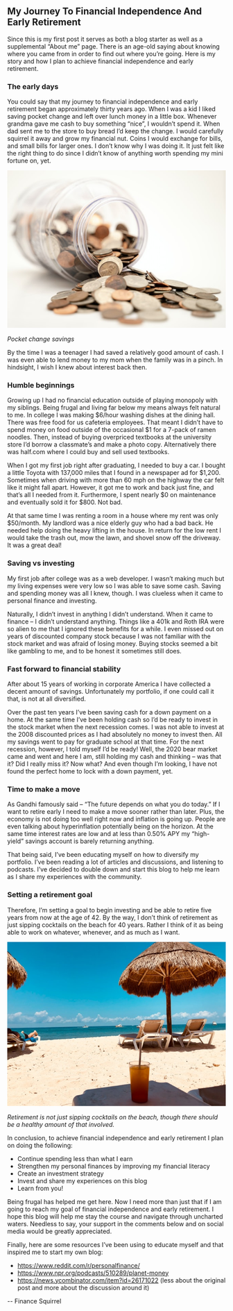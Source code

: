 ## My Journey To Financial Independence And Early Retirement

Since this is my first post it serves as both a blog starter as well as a supplemental “About me” page. There is an age-old saying about knowing where you came from in order to find out where you’re going. Here is my story and how I plan to achieve financial independence and early retirement.

### The early days

You could say that my journey to financial independence and early retirement began approximately thirty years ago. When I was a kid I liked saving pocket change and left over lunch money in a little box. Whenever grandma gave me cash to buy something “nice”, I wouldn’t spend it. When dad sent me to the store to buy bread I’d keep the change. I would carefully squirrel it away and grow my financial nut. Coins I would exchange for bills, and small bills for larger ones. I don’t know why I was doing it. It just felt like the right thing to do since I didn’t know of anything worth spending my mini fortune on, yet.

![A jar half-full of coins spilling onto a table representing pocket change savings. Savings represents one of the main ways to achieve financial independence and early retirement.](/images/jar-of-coins-savings.jpg)

*Pocket change savings*

By the time I was a teenager I had saved a relatively good amount of cash. I was even able to lend money to my mom when the family was in a pinch. In hindsight, I wish I knew about interest back then.

### Humble beginnings

Growing up I had no financial education outside of playing monopoly with my siblings. Being frugal and living far below my means always felt natural to me. In college I was making $6/hour washing dishes at the dining hall. There was free food for us cafeteria employees. That meant I didn’t have to spend money on food outside of the occasional $1 for a 7-pack of ramen noodles. Then, instead of buying overpriced textbooks at the university store I’d borrow a classmate’s and make a photo copy. Alternatively there was half.com where I could buy and sell used textbooks.

When I got my first job right after graduating, I needed to buy a car. I bought a little Toyota with 137,000 miles that I found in a newspaper ad for $1,200. Sometimes when driving with more than 60 mph on the highway the car felt like it might fall apart. However, it got me to work and back just fine, and that’s all I needed from it. Furthermore, I spent nearly $0 on maintenance and eventually sold it for $800. Not bad.

At that same time I was renting a room in a house where my rent was only $50/month. My landlord was a nice elderly guy who had a bad back. He needed help doing the heavy lifting in the house. In return for the low rent I would take the trash out, mow the lawn, and shovel snow off the driveway. It was a great deal!

### Saving vs investing

My first job after college was as a web developer. I wasn’t making much but my living expenses were very low so I was able to save some cash. Saving and spending money was all I knew, though. I was clueless when it came to personal finance and investing.

Naturally, I didn’t invest in anything I didn’t understand. When it came to finance – I didn’t understand anything. Things like a 401k and Roth IRA were so alien to me that I ignored these benefits for a while. I even missed out on years of discounted company stock because I was not familiar with the stock market and was afraid of losing money. Buying stocks seemed a bit like gambling to me, and to be honest it sometimes still does.

### Fast forward to financial stability

After about 15 years of working in corporate America I have collected a decent amount of savings. Unfortunately my portfolio, if one could call it that, is not at all diversified.

Over the past ten years I’ve been saving cash for a down payment on a home. At the same time I’ve been holding cash so I’d be ready to invest in the stock market when the next recession comes. I was not able to invest at the 2008 discounted prices as I had absolutely no money to invest then. All my savings went to pay for graduate school at that time. For the next recession, however, I told myself I’d be ready! Well, the 2020 bear market came and went and here I am, still holding my cash and thinking – was that it? Did I really miss it? Now what? And even though I’m looking, I have not found the perfect home to lock with a down payment, yet.

### Time to make a move

As Gandhi famously said – “The future depends on what you do today.” If I want to retire early I need to make a move sooner rather than later. Plus, the economy is not doing too well right now and inflation is going up. People are even talking about hyperinflation potentially being on the horizon. At the same time interest rates are low and at less than 0.50% APY my “high-yield” savings account is barely returning anything.

That being said, I’ve been educating myself on how to diversify my portfolio. I’ve been reading a lot of articles and discussions, and listening to podcasts. I’ve decided to double down and start this blog to help me learn as I share my experiences with the community.

### Setting a retirement goal

Therefore, I’m setting a goal to begin investing and be able to retire five years from now at the age of 42. By the way, I don’t think of retirement as just sipping cocktails on the beach for 40 years. Rather I think of it as being able to work on whatever, whenever, and as much as I want.

![Show a beach and cocktail representing a possible financial independence and early retirement activity.](/images/retirement-beach-cocktail.jpg)

*Retirement is not just sipping cocktails on the beach, though there should be a healthy amount of that involved.*

In conclusion, to achieve financial independence and early retirement I plan on doing the following:

* Continue spending less than what I earn
* Strengthen my personal finances by improving my financial literacy
* Create an investment strategy
* Invest and share my experiences on this blog
* Learn from you!

Being frugal has helped me get here. Now I need more than just that if I am going to reach my goal of financial independence and early retirement. I hope this blog will help me stay the course and navigate through uncharted waters. Needless to say, your support in the comments below and on social media would be greatly appreciated.

Finally, here are some resources I’ve been using to educate myself and that inspired me to start my own blog:

* https://www.reddit.com/r/personalfinance/
* https://www.npr.org/podcasts/510289/planet-money
* https://news.ycombinator.com/item?id=26171022 (less about the original post and more about the discussion around it)

-- Finance Squirrel

